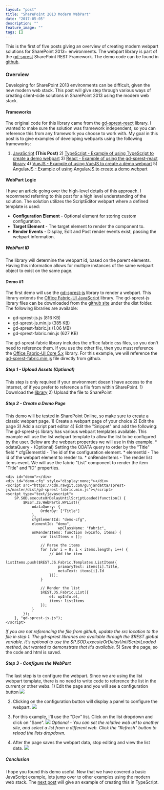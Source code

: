 ```yaml
---
layout: "post"
title: "SharePoint 2013 Modern WebPart"
date: "2017-05-05"
description: ""
feature_image: ""
tags: []
---
```


This is the first of five posts giving an overview of creating modern webpart solutions for SharePoint 2013+ environments. The webpart library is part of the [gd-sprest](https://gunjandatta.github.io/sprest) SharePoint REST Framework. The demo code can be found in [github](https://github.com/gunjandatta/demo-wp).

<!--more-->

### Overview

Developing for SharePoint 2013 environments can be difficult, given the new modern web stack. This post will give step through various ways of creating client-side solutions in SharePoint 2013 using the modern web stack.

#### Frameworks

The original code for this library came from the [gd-sprest-react](https://github.com/gunjandatta/sprest-react) library. I wanted to make sure the solution was framework independent, so you can reference this from any framework you choose to work with. My goal in this post is to give examples of developing webparts using the following frameworks:

1) [JavaScript](http://dattabase.com/sharepoint-2013-modern-webpart/) **(This Post)** 2) [TypeScript - Example of using TypeScript to create a demo webpart](http://dattabase.com/sharepoint-2013-modern-webpart-1-4/) 3) [React - Example of using the gd-sprest-react library](http://dattabase.com/sharepoint-2013-modern-webpart-2-4/) 4) [VueJS - Example of using VueJS to create a demo webpart](http://dattabase.com/sharepoint-2013-modern-webpart-3-4/) 5) [AngularJS - Example of using AngularJS to create a demo webpart](http://dattabase.com/sharepoint-2013-modern-webpart-4-4/)

#### WebPart Logic

I have an [article](https://www.linkedin.com/pulse/sharepoint-2013-modern-webparts-gunjan-datta) going over the high-level details of this approach. I recommend referring to this post for a high level understanding of the solution. The solution utilizes the ScriptEditor webpart where a defined template is used:

- **Configuration Element** - Optional element for storing custom configuration.
- **Target Element** - The target element to render the component to.
- **Render Events** - Display, Edit and Post render events exist, passing the webpart information.

##### WebPart ID

The library will determine the webpart id, based on the parent elements. Having this information allows for multiple instances of the same webpart object to exist on the same page.

#### Demo #1

The first demo will use the [gd-sprest-js](https://gunjandatta.github.io/js) library to render a webpart. This library extends the [Office Fabric-UI JavaScript](https://dev.office.com/fabric-js) library. The gd-sprest-js library files can be downloaded from the [github site](https://github.com/gunjandatta/sprest-js) under the dist folder. The following libraries are available:

- gd-sprest-js.js (816 KB)
- gd-sprest-js.min.js (385 KB)
- gd-sprest-fabric.js (1.06 MB)
- gd-sprest-fabric.min.js (627 KB)

The gd-sprest-fabric library includes the office fabric css files, so you don't need to reference them. If you use the other file, then you must reference the [Office Fabric-UI Core 5.x](https://github.com/OfficeDev/office-ui-fabric-core) library. For this example, we will reference the [gd-sprest-fabric.min.js]([gd-sprest-fabric](https://raw.githubusercontent.com/gunjandatta/sprest-js/master/dist/gd-sprest-fabric.min.js)) file directly from github.

##### Step 1 - Upload Assets (Optional)

This step is only required if your environment doesn't have access to the internet, of if you prefer to reference a file from within SharePoint. 1) Download the [library](https://github.com/gunjandatta/sprest-js/raw/master/dist/gd-sprest-fabric.min.js) 2) Upload the file to SharePoint

##### Step 2 - Create a Demo Page

This demo will be tested in SharePoint Online, so make sure to create a classic webpart page. 1) Create a webpart page of your choice 2) Edit the page 3) Add a script part editor 4) Edit the "Snippet" and add the following: The gd-sprest-js library has various webpart templates available. This example will use the list webpart template to allow the list to be configured by the user. Below are the webpart properties we will use in this example. \* odataQuery - (Optional) Setting the ODATA query to order by the "Title" field \* cfgElementId - The id of the configuration element. \* elementId - The id of the webpart element to render to. \* onRenderItems - The render list items event. We will use the fabric "List" component to render the item "Title" and "ID" properties.

```
<div id="demo"></div>
<div id="demo-cfg" style="display:none;"></div>
<script src="https://cdn.rawgit.com/gunjandatta/sprest-js/master/dist/gd-sprest-fabric.min.js"></script>
<script type="text/javascript">
    SP.SOD.executeOrDelayUntilScriptLoaded(function() {
        $REST.JS.WebParts.WPList({
            odataQuery: {
                OrderBy: ["Title"]
            },
            cfgElementId: "demo-cfg",
            elementId: "demo",
                        wpClassName: "fabric",
            onRenderItems: function (wpInfo, items) {
                var listItems = [];

                // Parse the items
                for (var i = 0; i < items.length; i++) {
                    // Add the item
                    listItems.push($REST.JS.Fabric.Templates.ListItem({
                        primaryText: items[i].Title,
                        metaText: items[i].Id
                    }));
                }

                // Render the list
                $REST.JS.Fabric.List({
                    el: wpInfo.el,
                    items: listItems
                });
            }
        });
    }, "gd-sprest-js.js");
</script>

```

_If you are not referencing the file from github, update the src location to the file in step 1._ _The gd-sprest libraries are available through the $REST global variable._ _It's optional to use the SP.SOD.executeOrDelayUntilScriptLoaded method, but wanted to demonstrate that it's available._ 5) Save the page, so the code and html is saved.

##### Step 3 - Configure the WebPart

The last step is to configure the webpart. Since we are using the list webpart template, there is no need to write code to reference the list in the current or other webs. 1) Edit the page and you will see a configuration button ![](http://dattabase.com/wp-content/uploads/2017/05/edit-button.png)

2) Clicking on the configuration button will display a panel to configure the webpart. ![](http://dattabase.com/wp-content/uploads/2017/05/edit-panel.png)

3) For this example, I'll use the "Dev" list. Click on the list dropdown and click on "Save". ![](http://dattabase.com/wp-content/uploads/2017/05/edit-panel-list.png) _Optional - You can set the relative web url to another site, and select a list from a different web. Click the "Refresh" button to reload the lists dropdown._

4) After the page saves the webpart data, stop editing and view the list data. ![](http://dattabase.com/wp-content/uploads/2017/05/display-listview.png)

##### Conclusion

I hope you found this demo useful. Now that we have covered a basic JavaScript example, lets jump over to other examples using the modern web stack. The [next post](http://dattabase.com/sharepoint-2013-modern-webpart-1-4) will give an example of creating this in TypeScript.
